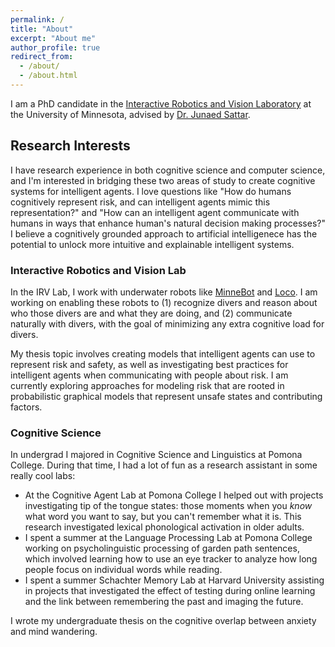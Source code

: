 ```yaml
---
permalink: /
title: "About"
excerpt: "About me"
author_profile: true
redirect_from: 
  - /about/
  - /about.html
---
```


I am a PhD candidate in the [Interactive Robotics and Vision Laboratory](http://irvlab.cs.umn.edu/) at the University of Minnesota, advised by [Dr. Junaed Sattar](https://junaedsattar.cs.umn.edu/).

## Research Interests
I have research experience in both cognitive science and computer science, and I'm interested in bridging these two areas of study to create cognitive systems for intelligent agents. I love questions like "How do humans cognitively represent risk, and can intelligent agents mimic this representation?" and "How can an intelligent agent communicate with humans in ways that enhance human's natural decision making processes?" I believe a cognitively grounded approach to artificial intelligenece has the potential to unlock more intuitive and explainable intelligent systems.

### Interactive Robotics and Vision Lab
In the IRV Lab, I work with underwater robots like [MinneBot](http://irvlab.cs.umn.edu/aqua8-minnebot/minnebot-aqua-8-wiki) and [Loco](http://irvlab.cs.umn.edu/other-projects/loco-auv). I am working on enabling these robots to (1) recognize divers and reason about who those divers are and what they are doing, and (2) communicate naturally with divers, with the goal of minimizing any extra cognitive load for divers.

My thesis topic involves creating models that intelligent agents can use to represent risk and safety, as well as investigating best practices for intelligent agents when communicating with people about risk. I am currently exploring approaches for modeling risk that are rooted in probabilistic graphical models that represent unsafe states and contributing factors.

### Cognitive Science
In undergrad I majored in Cognitive Science and Linguistics at Pomona College. During that time, I had a lot of fun as a research assistant in some really cool labs:
  * At the Cognitive Agent Lab at Pomona College I helped out with projects investigating tip of the tongue states: those moments when you *know* what word you want to say, but you can't remember what it is. This research investigated lexical phonological activation in older adults.
  * I spent a summer at the Language Processing Lab at Pomona College working on psycholinguistic processing of garden path sentences, which involved learning how to use an eye tracker to analyze how long people focus on individual words while reading. 
  * I spent a summer Schachter Memory Lab at Harvard University assisting in projects that investigated the effect of testing during online learning and the link between remembering the past and imaging the future. 
  
I wrote my undergraduate thesis on the cognitive overlap between anxiety and mind wandering. 
